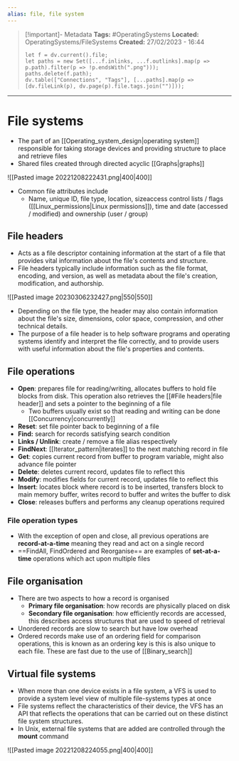 ```yaml
---
alias: file, file system
---
```


> [!important]- Metadata
> **Tags:** #OperatingSystems 
> **Located:** OperatingSystems/FileSystems
> **Created:** 27/02/2023 - 16:44
> ```dataviewjs
> let f = dv.current().file;
> let paths = new Set([...f.inlinks, ...f.outlinks].map(p => p.path).filter(p => !p.endsWith(".png")));
> paths.delete(f.path);
> dv.table(["Connections", "Tags"], [...paths].map(p => [dv.fileLink(p), dv.page(p).file.tags.join("")]));
> ```

___
# File systems
- The part of an [[Operating_system_design|operating system]] responsible for taking storage devices and providing structure to place and retrieve files
- Shared files created through directed acyclic [[Graphs|graphs]]

![[Pasted image 20221208222431.png|400|400]]

- Common file attributes include
  - Name, unique ID, file type, location, sizeaccess control lists / flags ([[Linux_permissions|Linux permissions]]), time and date (accessed / modified) and ownership (user / group)
## File headers
- Acts as a file descriptor containing information at the start of a file that provides vital information about the file's contents and structure.
-   File headers typically include information such as the file format, encoding, and version, as well as metadata about the file's creation, modification, and authorship.

![[Pasted image 20230306232427.png|550|550]]
-   Depending on the file type, the header may also contain information about the file's size, dimensions, color space, compression, and other technical details.
-   The purpose of a file header is to help software programs and operating systems identify and interpret the file correctly, and to provide users with useful information about the file's properties and contents.

## File operations
- **Open**: prepares file for reading/writing, allocates buffers to hold file blocks from disk. This operation also retrieves the [[#File headers|file header]] and sets a pointer to the beginning of a file
	- Two buffers usually exist so that reading and writing can be done [[Concurrency|concurrently]]
- **Reset**: set file pointer back to beginning of a file
- **Find:** search for records satisfying search condition 
- **Links / Unlink**: create / remove a file alias respectively
- **FindNext**: [[Iterator_pattern|iterates]] to the next matching record in file 
- **Get**: copies current record from buffer to program variable, might also advance file pointer
- **Delete**: deletes current record, updates file to reflect this 
- **Modify**: modifies fields for current record, updates file to reflect this
- **Insert**: locates block where record is to be inserted, transfers block to main memory buffer, writes record to buffer and writes the buffer to disk
- **Close**: releases buffers and performs any cleanup operations required
### File operation types
- With the exception of open and close, all previous operations are **record-at-a-time** meaning they read and act on a single record 
- ==FindAll, FindOrdered and Reorganise== are examples of **set-at-a-time** operations which act upon multiple files 

## File organisation
- There are two aspects to how a record is organised
    - **Primary file organisation**: how records are physically placed on disk 
    - **Secondary file organisation**: how efficiently records are accessed, this describes access structures that are used to speed of retrieval 
- Unordered records are slow to search but have low overhead
- Ordered records make use of an ordering field for comparison operations, this is known as an ordering key is this is also unique to each file. These are fast due to the use of [[Binary_search]]
## Virtual file systems
- When more than one device exists in a file system, a VFS is used to provide a system level view of multiple file-systems types at once
- File systems reflect the characteristics of their device,  the VFS has an API that reflects the operations that can be carried out on these distinct file system structures.
- In Unix, external file systems that are added are controlled through the **mount** command

![[Pasted image 20221208224055.png|400|400]]


